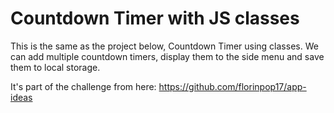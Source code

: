 # Countdown Timer with JS classes

This is the same as the project below, Countdown Timer using classes. We can add multiple countdown timers, display them to the side menu and save them to local storage.

It's part of the challenge from here: https://github.com/florinpop17/app-ideas
